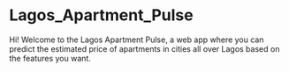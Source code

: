 # Lagos_Apartment_Pulse
Hi! Welcome to the Lagos Apartment Pulse, a web app where you can predict the estimated price of apartments in cities all over Lagos based on the features you want.
